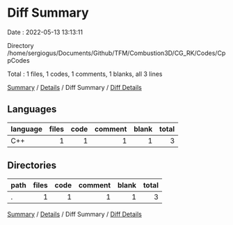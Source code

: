 # Diff Summary

Date : 2022-05-13 13:13:11

Directory /home/sergiogus/Documents/Github/TFM/Combustion3D/CG_RK/Codes/CppCodes

Total : 1 files,  1 codes, 1 comments, 1 blanks, all 3 lines

[Summary](results.md) / [Details](details.md) / Diff Summary / [Diff Details](diff-details.md)

## Languages
| language | files | code | comment | blank | total |
| :--- | ---: | ---: | ---: | ---: | ---: |
| C++ | 1 | 1 | 1 | 1 | 3 |

## Directories
| path | files | code | comment | blank | total |
| :--- | ---: | ---: | ---: | ---: | ---: |
| . | 1 | 1 | 1 | 1 | 3 |

[Summary](results.md) / [Details](details.md) / Diff Summary / [Diff Details](diff-details.md)